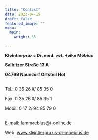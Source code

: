 ```yaml
---
title: "Kontakt"
date: 2023-04-15
draft: false
featured_image: ""
menu:
  main:
    weight: 35

---
```



<b>Kleintierpraxis Dr. med. vet. Heike Möbius  

Salbitzer Straße 13 A  

04769 Naundorf Ortsteil Hof</b>

<br />
Tel.: 0 35 26 8/ 85 35 0  

Fax: 0 35 26 8/ 85 35 1  

Mobil: 0 17 2/ 94 85 79 0  

<br />
E-mail: fammoebius@t-online.de  

Web: www.kleintierpraxis-dr-moebius.de
